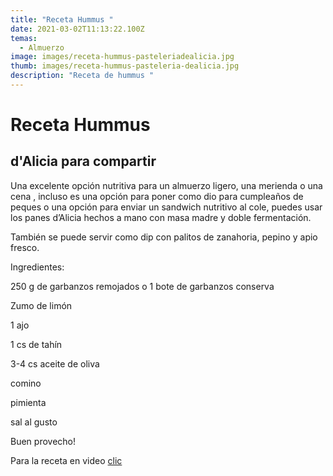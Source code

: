 ```yaml
---
title: "Receta Hummus "
date: 2021-03-02T11:13:22.100Z
temas:
  - Almuerzo
image: images/receta-hummus-pasteleriadealicia.jpg
thumb: images/receta-hummus-pasteleria-dealicia.jpg
description: "Receta de hummus "
---
```

# Receta Hummus

## d'Alicia para compartir

Una excelente opción nutritiva para un almuerzo ligero, una merienda o una cena , incluso es una opción para poner como dio para cumpleaños de peques o una opción para enviar un sandwich nutritivo al cole, puedes usar los panes d’Alicia hechos a mano con masa madre y doble fermentación.

También se puede servir como dip con palitos de zanahoria, pepino y apio fresco. 

Ingredientes:

250 g de garbanzos remojados o 1 bote de garbanzos conserva

Zumo de limón

1 ajo

1 cs de tahín

3-4 cs aceite de oliva

comino

pimienta

sal al gusto

Buen provecho! 

Para la receta en video [clic  ](https://youtu.be/CmBo6_8aEks)
